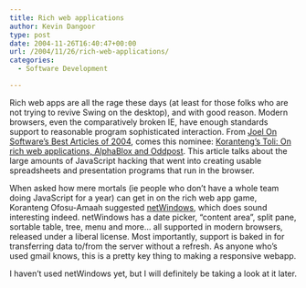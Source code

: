 ```yaml
---
title: Rich web applications
author: Kevin Dangoor
type: post
date: 2004-11-26T16:40:47+00:00
url: /2004/11/26/rich-web-applications/
categories:
  - Software Development

---
```

Rich web apps are all the rage these days (at least for those folks who are not trying to revive Swing on the desktop), and with good reason. Modern browsers, even the comparatively broken IE, have enough standards support to reasonable program sophisticated interaction. From [Joel On Software&#8217;s Best Articles of 2004][1], comes this nominee: [Koranteng&#8217;s Toli: On rich web applications, AlphaBlox and Oddpost][2]. This article talks about the large amounts of JavaScript hacking that went into creating usable spreadsheets and presentation programs that run in the browser.

When asked how mere mortals (ie people who don&#8217;t have a whole team doing JavaScript for a year) can get in on the rich web app game, Koranteng Ofosu-Amaah suggested [netWindows][3], which does sound interesting indeed. netWindows has a date picker, &#8220;content area&#8221;, split pane, sortable table, tree, menu and more&#8230; all supported in modern browsers, released under a liberal license. Most importantly, support is baked in for transferring data to/from the server without a refresh. As anyone who&#8217;s used gmail knows, this is a pretty key thing to making a responsive webapp.

I haven&#8217;t used netWindows yet, but I will definitely be taking a look at it later.

 [1]: http://discuss.joelonsoftware.com/default.asp?best04
 [2]: http://koranteng.blogspot.com/2004/07/on-rich-web-applications-alphablox-and.html "Koranteng's Toli: On rich web applications, AlphaBlox and Oddpost"
 [3]: http://netwindows.org/